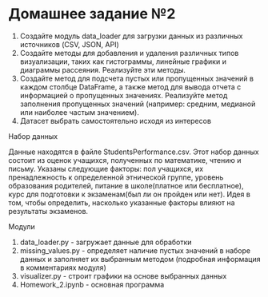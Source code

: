 # Домашнее задание №2

1. Создайте модуль data_loader для загрузки данных из различных источников (CSV, JSON, API)
2. Создайте методы для добавления и удаления различных типов визуализации, таких как гистограммы, линейные графики и диаграммы рассеяния. Реализуйте эти методы. 
3. Создайте метод для подсчета пустых или пропущенных значений в каждом столбце DataFrame, а также метод для вывода отчета с информацией о пропущенных значениях. Реализуйте метод заполнения пропущенных значений (например: средним, медианой или наиболее частым значением).
4. Датасет выбрать самостоятельно исходя из интересов


Набор данных

Данные находятся в файле StudentsPerformance.csv.
Этот набор данных состоит из оценок учащихся, полученных по математике, чтению и письму.
Указаны следующие факторы: пол учащихся, их пренадлежность к определенной этнической группе, уровень образования родителей, питание в школе(платное или бесплатное), курс для подготовки к экзаменам(был ли он пройден или нет). 
Идея в том, чтобы определить, насколько указанные факторы влияют на результаты экзаменов.


Модули
1. data_loader.py - загружает данные для обработки
2. missing_values.py - определяет наличие пустых значений в наборе данных и заполняет их выбранным методом (подробная информация в комментариях модуля)
3. visualizer.py - строит графики на основе выбранных данных
4. Homework_2.ipynb - основная программа
